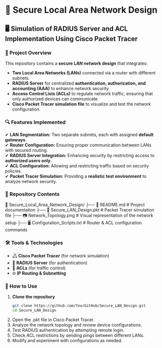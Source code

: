 # 🔐 Secure Local Area Network Design  

## 🖥️ Simulation of RADIUS Server and ACL Implementation Using Cisco Packet Tracer  

### 📌 Project Overview  
This repository contains a **secure LAN network design** that integrates:  
- **Two Local Area Networks (LANs)** connected via a router with different subnets.  
- **RADIUS Server** for centralized **authentication, authorization, and accounting (AAA)** to enhance network security.  
- **Access Control Lists (ACLs)** to regulate network traffic, ensuring that only authorized devices can communicate.  
- **Cisco Packet Tracer simulation file** to visualize and test the network configuration.  

### 🔍 Features Implemented  
✔ **LAN Segmentation:** Two separate subnets, each with assigned **default gateways**.  
✔ **Router Configuration:** Ensuring proper communication between LANs with secured routing.  
✔ **RADIUS Server Integration:** Enhancing security by restricting access to **authorized users only**.  
✔ **ACL Configuration:** Allowing and restricting traffic based on security policies.  
✔ **Packet Tracer Simulation:** Providing a **realistic test environment** to analyze network security.  

### 📁 Repository Contents  
📂 Secure_Local_Area_Network_Design/ ├── 📝 README.md # Project documentation
├── 📜 Secure_LAN_Design.pkt # Packet Tracer simulation file
├── 📷 Network_Topology.png # Visual representation of the network setup
├── 🖥️ Configuration_Scripts.txt # Router & ACL configuration commands

### 🛠️ Tools & Technologies  
- 🖧 **Cisco Packet Tracer** (for network simulation)  
- 🔐 **RADIUS Server** (for authentication)  
- 🎯 **ACLs** (for traffic control)  
- 🌐 **IP Routing & Subnetting**  

### 📜 How to Use  
1. **Clone the repository**  
   ```sh
   git clone https://github.com/YourGitHub/Secure_LAN_Design.git
   cd Secure_LAN_Design
2. Open the .pkt file in Cisco Packet Tracer.
3. Analyze the network topology and review device configurations.
4. Test RADIUS authentication by attempting remote login.
5. Check ACL restrictions by sending pings between different LANs.
6. Modify and experiment with configurations as needed.

